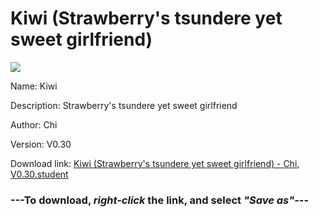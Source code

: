 # Kiwi (Strawberry's tsundere yet sweet girlfriend)

<img src = "https://raw.githubusercontent.com/Arbiter1223/Daigaku-Gurashi-Custom-Students/master/Students/Files/Kiwi%20(Strawberry's%20tsundere%20yet%20sweet%20girlfriend).png">

Name: Kiwi

Description: Strawberry's tsundere yet sweet girlfriend

Author: Chi

Version: V0.30

Download link: <a href="https://raw.githubusercontent.com/Arbiter1223/Daigaku-Gurashi-Custom-Students/master/Students/Files/Kiwi%20(Strawberry's%20tsundere%20yet%20sweet%20girlfriend)%20-%20Chi%2C%20V0.30.student">Kiwi (Strawberry's tsundere yet sweet girlfriend) - Chi, V0.30.student</a>

### ---**To download, _right-click_ the link, and select _"Save as"_**---
